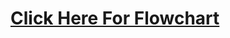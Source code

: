 # [Click Here For Flowchart](https://www.canva.com/design/DAGIj9LpbOI/EvzDKwYlCiPFAzkb_ZM1gw/view?utm_content=DAGIj9LpbOI&utm_campaign=designshare&utm_medium=link&utm_source=editor)
